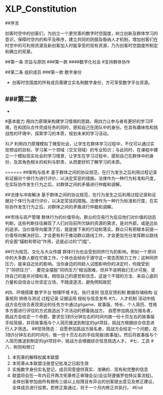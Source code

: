 ﻿# XLP_Constitution

##序言

创客时空中的创客们，为创立一个更完善的数字时空国度，树立创新及群体学习的意识，保障时空内的和平及秩序，建立共同的防御及吸纳人才机制，增加创客们在时空中的可利用资源及新创客加入时能享受的现有资源，乃为创客时空国度所制定和确立的宪章。

##第一条 宗旨与原则
###第一款
####数字化社会
#支持群体协作

##第二条 组织成员
###第一款 数字身份
- 创客时空国度的所有成员需建立实名制数字身份，方可享受数字平台资源。

###第二款
-
-
#基本能力
用四力原理来构建学习情境的思路，用四力让参与者有更好的学习环境，在和团队合作完成任务的同时，感知自己在团队中的身份。在具有趣味性和挑战性的环境中，探索学习的本质，规划未来的学习活动。

XLP 利用四力原理模拟了微型社会，让学生在群体学习过程中，不仅可以通过实现预设的目标，学习某一个领域（交叉领域）的专业知识；与此同时，在课程中建立一个模拟现实社会的学习情景，让学生在学习过程中，感知自己在群体中的身份，及其角色相关的权利与职责，从而更好的了解学习的本质。

======
##架构与技术
基于群体之间的协议规范，在行为发生之后利用过程记录和证据对个体行为进行评价，以决定奖惩的措施。法律作为一种行为标准和尺度，在实际协作发生行为之后，对群体之间的矛盾进行仲裁和调解。

##法律与冲突解决
基于群体之间的协议规范，在行为发生之后利用过程记录和证据对个体行为进行评价，以决定奖惩的措施。法律作为一种行为标准和尺度，在实际协作发生行为之后，对群体之间的矛盾进行仲裁和调解。

##市场与资产管理
群体行为的价值导向，群众的交易行为反应他们对价值的动态判断。这些判断往往展现了人们对目前所欠缺的资源的需求，是对外部，或是远处的追求。当价值导向厘清了后，就是接下来的行动和落实。群众只有把根本前提—价值导向解决好后，才会更有利于推动群众路线工作，才会更加充分发挥群众路线的全面“辐射和带动”作用，这是必过的“门槛”。

##行为规范、文化与大众传媒
群体行为也会受到同侪行为的影响。例如一个房间中的大多数人都在忙碌工作，个体也会倾向于遵守这一常态而努力工作；这种同侪压力，是来自近处的影响。当你身边的同龄人试图影响你的决定时，你就受到了"同侪压力"．　要完全摆脱"同侪压力"相当困难，但并不说明我们无计可施．坚持自己的是非对错标准，相信自己的感觉和信念，这是个不错的方法．来自心底的力量和自信会让你坚定立场，不随波逐流，避免明知故犯


#四、环境搭建
数字平台
物理环境
#五、执行准则
信息反馈机制
数据存储结构
议事规则
排练与测试
过程记录
证据运用
授权与信息发布
#六、人才机制
活动中挑战方会在综合表现突出的任务方中通过gitgame、故事版、特长、个人简历、性格多方面进行评估的方式挑选出下次活动的预备挑战方。
自愿参加挑战方报名者，挑战方会给定一个命题，要求在3到5分钟左右的时间内做一份十页左右的故事版手绘简报，并将故事版与个人简历推送到制定的git项目，挑战方根据综合信息进行人才筛选。
##现场筛选：
自愿参加挑战方报名者，挑战方会给定一个问题，在3到5分钟左右的时间内，做一份十页左右的手绘简报(故事版)。然后将故事版与个人简历推送到制定的git项目中，挑战方会根据综合信息挑选人才。
#七、工具
#八、附则和修订
1. 本宪章的解释权属本联盟
2. 本宪章从本联盟注册登记批准之日起生效
3. 实施数字身份实名登记，成员同意提供真实、准确的、现有和完整的信息
4. 联盟将会在一年内召开两次宪章修正审理会议(会议将遵循罗伯特议事流程)。全体创客参加由所有拥有三级以上权限且有异议的创客提出意见及修正建议，全体成员进行投票。若修正案通过，将于一个月内修正并执行。
#End
